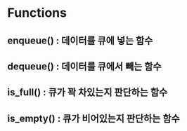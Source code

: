# Functions
## enqueue() : 데이터를 큐에 넣는 함수
## dequeue() : 데이터를 큐에서 빼는 함수
## is_full() : 큐가 꽉 차있는지 판단하는 함수
## is_empty() : 큐가 비어있는지 판단하는 함수
